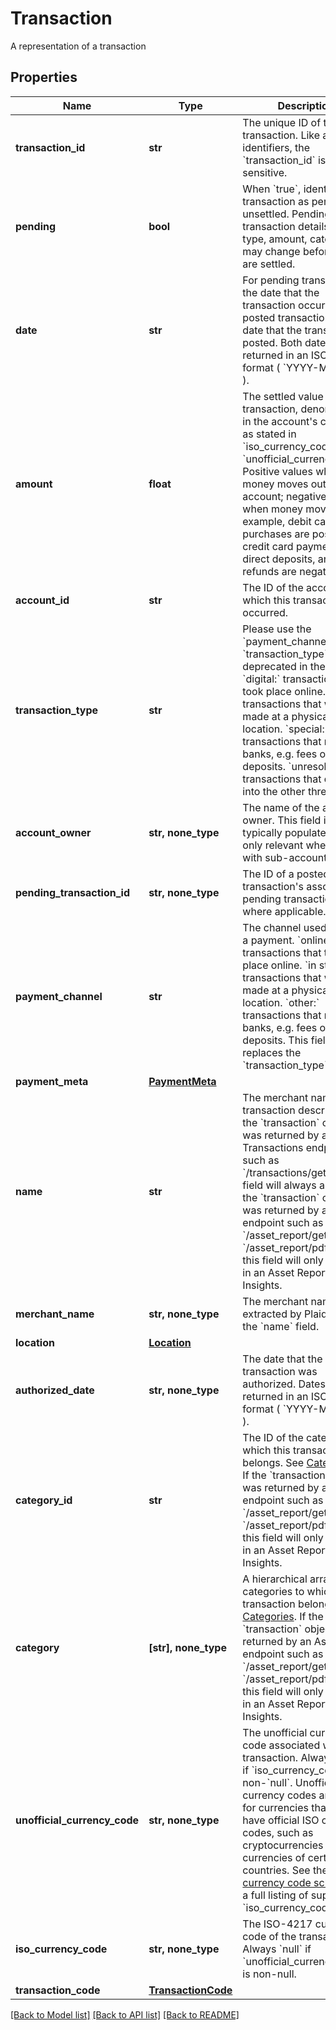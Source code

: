 # Transaction

A representation of a transaction
## Properties
Name | Type | Description | Notes
------------ | ------------- | ------------- | -------------
**transaction_id** | **str** | The unique ID of the transaction. Like all Plaid identifiers, the &#x60;transaction_id&#x60; is case sensitive. | 
**pending** | **bool** | When &#x60;true&#x60;, identifies the transaction as pending or unsettled. Pending transaction details (name, type, amount, category ID) may change before they are settled. | 
**date** | **str** | For pending transactions, the date that the transaction occurred; for posted transactions, the date that the transaction posted. Both dates are returned in an ISO 8601 format ( &#x60;YYYY-MM-DD&#x60; ). | 
**amount** | **float** | The settled value of the transaction, denominated in the account&#39;s currency, as stated in &#x60;iso_currency_code&#x60; or &#x60;unofficial_currency_code&#x60;. Positive values when money moves out of the account; negative values when money moves in. For example, debit card purchases are positive; credit card payments, direct deposits, and refunds are negative. | 
**account_id** | **str** | The ID of the account in which this transaction occurred. | 
**transaction_type** | **str** | Please use the &#x60;payment_channel&#x60; field, &#x60;transaction_type&#x60; will be deprecated in the future.  &#x60;digital:&#x60; transactions that took place online.  &#x60;place:&#x60; transactions that were made at a physical location.  &#x60;special:&#x60; transactions that relate to banks, e.g. fees or deposits.  &#x60;unresolved:&#x60; transactions that do not fit into the other three types.  | [optional] 
**account_owner** | **str, none_type** | The name of the account owner. This field is not typically populated and only relevant when dealing with sub-accounts. | [optional] 
**pending_transaction_id** | **str, none_type** | The ID of a posted transaction&#39;s associated pending transaction, where applicable. | [optional] 
**payment_channel** | **str** | The channel used to make a payment. &#x60;online:&#x60; transactions that took place online.  &#x60;in store:&#x60; transactions that were made at a physical location.  &#x60;other:&#x60; transactions that relate to banks, e.g. fees or deposits.  This field replaces the &#x60;transaction_type&#x60; field.  | [optional] 
**payment_meta** | [**PaymentMeta**](PaymentMeta.md) |  | [optional] 
**name** | **str** | The merchant name or transaction description.  If the &#x60;transaction&#x60; object was returned by a Transactions endpoint such as &#x60;/transactions/get&#x60;, this field will always appear. If the &#x60;transaction&#x60; object was returned by an Assets endpoint such as &#x60;/asset_report/get/&#x60; or &#x60;/asset_report/pdf/get&#x60;, this field will only appear in an Asset Report with Insights. | [optional] 
**merchant_name** | **str, none_type** | The merchant name, as extracted by Plaid from the &#x60;name&#x60; field. | [optional] 
**location** | [**Location**](Location.md) |  | [optional] 
**authorized_date** | **str, none_type** | The date that the transaction was authorized. Dates are returned in an ISO 8601 format ( &#x60;YYYY-MM-DD&#x60; ). | [optional] 
**category_id** | **str** | The ID of the category to which this transaction belongs. See [Categories](https://plaid.com/docs/#category-overview).  If the &#x60;transaction&#x60; object was returned by an Assets endpoint such as &#x60;/asset_report/get/&#x60; or &#x60;/asset_report/pdf/get&#x60;, this field will only appear in an Asset Report with Insights. | [optional] 
**category** | **[str], none_type** | A hierarchical array of the categories to which this transaction belongs. See [Categories](https://plaid.com/docs/#category-overview).  If the &#x60;transaction&#x60; object was returned by an Assets endpoint such as &#x60;/asset_report/get/&#x60; or &#x60;/asset_report/pdf/get&#x60;, this field will only appear in an Asset Report with Insights. | [optional] 
**unofficial_currency_code** | **str, none_type** | The unofficial currency code associated with the transaction. Always &#x60;null&#x60; if &#x60;iso_currency_code&#x60; is non-&#x60;null&#x60;. Unofficial currency codes are used for currencies that do not have official ISO currency codes, such as cryptocurrencies and the currencies of certain countries.  See the [currency code schema](/docs/api/accounts#currency-code-schema) for a full listing of supported &#x60;iso_currency_code&#x60;s. | [optional] 
**iso_currency_code** | **str, none_type** | The ISO-4217 currency code of the transaction. Always &#x60;null&#x60; if &#x60;unofficial_currency_code&#x60; is non-null. | [optional] 
**transaction_code** | [**TransactionCode**](TransactionCode.md) |  | [optional] 

[[Back to Model list]](../README.md#documentation-for-models) [[Back to API list]](../README.md#documentation-for-api-endpoints) [[Back to README]](../README.md)


